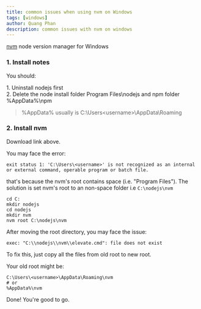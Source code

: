 ```yaml
---
title: common issues when using nvm on Windows
tags: [windows]
author: Quang Phan
description: common issues with nvm on windows
---
```


[nvm](https://github.com/coreybutler/nvm-windows) node version manager for Windows

### 1. Install notes

You should:

1\. Uninstall nodejs first  
2\. Delete the node install folder Program Files\nodejs and npm folder %AppData%\npm

> %AppData% usually is C:\Users\<username>\AppData\Roaming

### 2. Install nvm

Download link above.

You may face the error:

```
exit status 1: 'C:\Users\<username>' is not recognized as an internal or external command, operable program or batch file.
```

that's because the nvm's root contains space (i.e. "Program Files"). The solution is set nvm's root to an non-space folder i.e `C:\nodejs\nvm`

```
cd C:
mkdir nodejs
cd nodejs
mkdir nvm
nvm root C:\nodejs\nvm
```

After moving the root directory, you may face the issue:

```
exec: "C:\\nodejs\\nvm\\elevate.cmd": file does not exist
```

To fix this, just copy all the files from old root to new root.

Your old root might be:

```
C:\Users\<username>\AppData\Roaming\nvm
# or 
%AppData%\nvm
```

Done! You're good to go.
